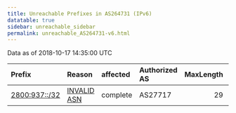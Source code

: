 ```yaml
---
title: Unreachable Prefixes in AS264731 (IPv6)
datatable: true
sidebar: unreachable_sidebar
permalink: unreachable_AS264731-v6.html
---
```


Data as of 2018-10-17 14:35:00 UTC


<div class="datatable-begin"></div>

| Prefix                                               | Reason                                                                                                | affected   | Authorized AS   |   MaxLength | Anchor                                         |   unreachable /48s |
|:-----------------------------------------------------|:------------------------------------------------------------------------------------------------------|:-----------|:----------------|------------:|:-----------------------------------------------|-------------------:|
| [2800:937::/32](https://stat.ripe.net/2800:937::/32) | [INVALID ASN](https://rpki-validator.ripe.net/announcement-preview?asn=AS264731&prefix=2800:937::/32) | complete   | AS27717         |          29 | [LACNIC](unreachable_LACNIC_RPKI_Root-v6.html) |              65536 |

<div class="datatable-end"></div>